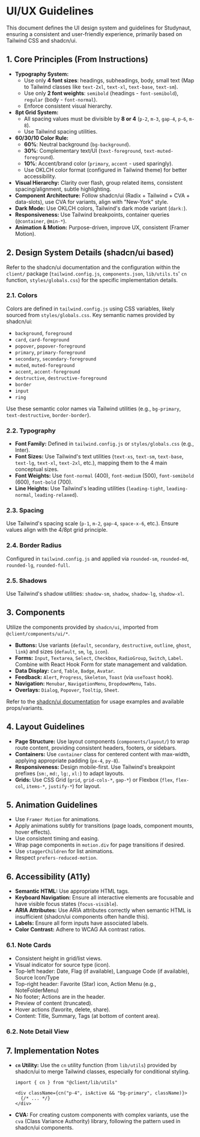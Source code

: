 # UI/UX Guidelines

This document defines the UI design system and guidelines for Studynaut, ensuring a consistent and user-friendly experience, primarily based on Tailwind CSS and shadcn/ui.

## 1. Core Principles (From Instructions)

*   **Typography System:**
    *   Use only **4 font sizes**: headings, subheadings, body, small text (Map to Tailwind classes like `text-2xl`, `text-xl`, `text-base`, `text-sm`).
    *   Use only **2 font weights**: `semibold` (headings - `font-semibold`), `regular` (body - `font-normal`).
    *   Enforce consistent visual hierarchy.
*   **8pt Grid System:**
    *   All spacing values must be divisible by **8 or 4** (`p-2`, `m-3`, `gap-4`, `p-6`, `m-8`).
    *   Use Tailwind spacing utilities.
*   **60/30/10 Color Rule:**
    *   **60%**: Neutral background (`bg-background`).
    *   **30%**: Complementary text/UI (`text-foreground`, `text-muted-foreground`).
    *   **10%**: Accent/brand color (`primary`, `accent` - used sparingly).
    *   Use OKLCH color format (configured in Tailwind theme) for better accessibility.
*   **Visual Hierarchy:** Clarity over flash, group related items, consistent spacing/alignment, subtle highlighting.
*   **Component Architecture:** Follow shadcn/ui (Radix + Tailwind + CVA + data-slots), use CVA for variants, align with "New-York" style.
*   **Dark Mode:** Use OKLCH colors, Tailwind's dark mode variant (`dark:`).
*   **Responsiveness:** Use Tailwind breakpoints, container queries (`@container`, `@min-*`).
*   **Animation & Motion:** Purpose-driven, improve UX, consistent (Framer Motion).

## 2. Design System Details (shadcn/ui based)

Refer to the shadcn/ui documentation and the configuration within the `client/` package (`tailwind.config.js`, `components.json`, `lib/utils.ts`' `cn` function, `styles/globals.css`) for the specific implementation details.

### 2.1. Colors

Colors are defined in `tailwind.config.js` using CSS variables, likely sourced from `styles/globals.css`. Key semantic names provided by shadcn/ui:

*   `background`, `foreground`
*   `card`, `card-foreground`
*   `popover`, `popover-foreground`
*   `primary`, `primary-foreground`
*   `secondary`, `secondary-foreground`
*   `muted`, `muted-foreground`
*   `accent`, `accent-foreground`
*   `destructive`, `destructive-foreground`
*   `border`
*   `input`
*   `ring`

Use these semantic color names via Tailwind utilities (e.g., `bg-primary`, `text-destructive`, `border-border`).

### 2.2. Typography

*   **Font Family:** Defined in `tailwind.config.js` or `styles/globals.css` (e.g., Inter).
*   **Font Sizes:** Use Tailwind's text utilities (`text-xs`, `text-sm`, `text-base`, `text-lg`, `text-xl`, `text-2xl`, etc.), mapping them to the 4 main conceptual sizes.
*   **Font Weights:** Use `font-normal` (400), `font-medium` (500), `font-semibold` (600), `font-bold` (700).
*   **Line Heights:** Use Tailwind's leading utilities (`leading-tight`, `leading-normal`, `leading-relaxed`).

### 2.3. Spacing

Use Tailwind's spacing scale (`p-1`, `m-2`, `gap-4`, `space-x-6`, etc.). Ensure values align with the 4/8pt grid principle.

### 2.4. Border Radius

Configured in `tailwind.config.js` and applied via `rounded-sm`, `rounded-md`, `rounded-lg`, `rounded-full`.

### 2.5. Shadows

Use Tailwind's shadow utilities: `shadow-sm`, `shadow`, `shadow-lg`, `shadow-xl`.

## 3. Components

Utilize the components provided by `shadcn/ui`, imported from `@client/components/ui/*`.

*   **Buttons:** Use variants (`default`, `secondary`, `destructive`, `outline`, `ghost`, `link`) and sizes (`default`, `sm`, `lg`, `icon`).
*   **Forms:** `Input`, `Textarea`, `Select`, `Checkbox`, `RadioGroup`, `Switch`, `Label`. Combine with React Hook Form for state management and validation.
*   **Data Display:** `Card`, `Table`, `Badge`, `Avatar`.
*   **Feedback:** `Alert`, `Progress`, `Skeleton`, `Toast` (via `useToast` hook).
*   **Navigation:** `Menubar`, `NavigationMenu`, `DropdownMenu`, `Tabs`.
*   **Overlays:** `Dialog`, `Popover`, `Tooltip`, `Sheet`.

Refer to the [shadcn/ui documentation](https://ui.shadcn.com/docs) for usage examples and available props/variants.

## 4. Layout Guidelines

*   **Page Structure:** Use layout components (`components/layout/`) to wrap route content, providing consistent headers, footers, or sidebars.
*   **Containers:** Use `container` class for centered content with max-width, applying appropriate padding (`px-4`, `py-8`).
*   **Responsiveness:** Design mobile-first. Use Tailwind's breakpoint prefixes (`sm:`, `md:`, `lg:`, `xl:`) to adapt layouts.
*   **Grids:** Use CSS Grid (`grid`, `grid-cols-*`, `gap-*`) or Flexbox (`flex`, `flex-col`, `items-*`, `justify-*`) for layout.

## 5. Animation Guidelines

*   Use `Framer Motion` for animations.
*   Apply animations subtly for transitions (page loads, component mounts, hover effects).
*   Use consistent timing and easing.
*   Wrap page components in `motion.div` for page transitions if desired.
*   Use `staggerChildren` for list animations.
*   Respect `prefers-reduced-motion`.

## 6. Accessibility (A11y)

*   **Semantic HTML:** Use appropriate HTML tags.
*   **Keyboard Navigation:** Ensure all interactive elements are focusable and have visible focus states (`focus-visible`).
*   **ARIA Attributes:** Use ARIA attributes correctly when semantic HTML is insufficient (shadcn/ui components often handle this).
*   **Labels:** Ensure all form inputs have associated labels.
*   **Color Contrast:** Adhere to WCAG AA contrast ratios.

### 6.1. Note Cards

- Consistent height in grid/list views.
- Visual indicator for source type (icon).
- Top-left header: Date, Flag (if available), Language Code (if available), Source Icon/Type
- Top-right header: Favorite (Star) icon, Action Menu (e.g., NoteFolderMenu)
- No footer; Actions are in the header.
- Preview of content (truncated).
- Hover actions (favorite, delete, share).
- Content: Title, Summary, Tags (at bottom of content area).

### 6.2. Note Detail View

## 7. Implementation Notes

*   **`cn` Utility:** Use the `cn` utility function (from `lib/utils`) provided by shadcn/ui to merge Tailwind classes, especially for conditional styling.
    ```tsx
    import { cn } from "@client/lib/utils"

    <div className={cn("p-4", isActive && "bg-primary", className)}>
      {/* ... */}
    </div>
    ```
*   **CVA:** For creating custom components with complex variants, use the `cva` (Class Variance Authority) library, following the pattern used in shadcn/ui components. 